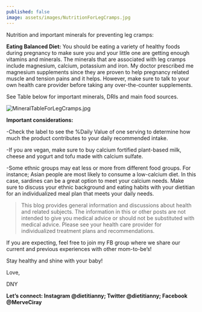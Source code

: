 ```yaml
---
published: false
image: assets/images/NutritionForLegCramps.jpg
---
```

Nutrition and important minerals for preventing leg cramps:


**Eating Balanced Diet:** You should be eating a variety of healthy foods during pregnancy to make sure you and your little one are getting enough vitamins and minerals. The minerals that are associated with leg cramps include magnesium, calcium, potassium and iron. My doctor prescribed me magnesium supplements since they are proven to help pregnancy related muscle and tension pains and it helps. However, make sure to talk to your own health care provider before taking any over-the-counter supplements. 

See Table below for important minerals, DRIs and main food sources. 

![MineralTableForLegCramps.jpg]({{site.baseurl}}/assets/images/MineralTableForLegCramps.jpg)

**Important considerations:**

-Check the label to see the %Daily Value of one serving to determine how much the product contributes to your daily recommended intake.

-If you are vegan, make sure to buy calcium fortified plant-based milk, cheese and yogurt and tofu made with calcium sulfate.

-Some ethnic groups may eat less or more from different food groups. For instance; Asian people are most likely to consume a low-calcium diet. In this case, sardines can be a great option to meet your calcium needs. Make sure to discuss your ethnic background and eating habits with your dietitian for an individualized meal plan that meets your daily needs.

> This blog provides general information and discussions about health and related subjects. The information in this or other posts are not intended to give you medical advice or should not be substituted with medical advice. Please see your health care provider for individualized treatment plans and recommendations.

If you are expecting, feel free to join my FB group where we share our current and previous experiences with other mom-to-be’s! 

Stay healthy and shine with your baby!

Love,

DNY

**Let’s connect: Instagram @dietitianny; Twitter @dietitianny; Facebook @MerveCiray**

